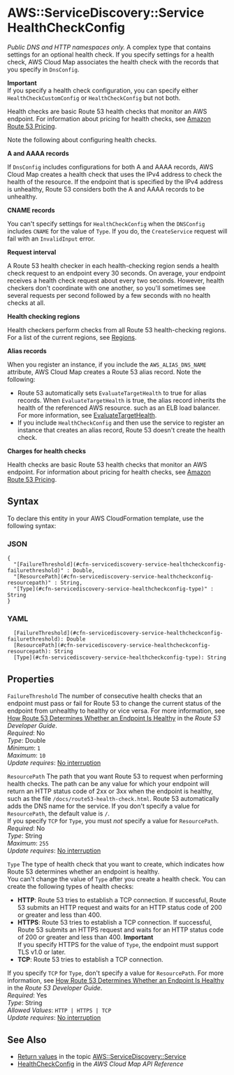 # AWS::ServiceDiscovery::Service HealthCheckConfig<a name="aws-properties-servicediscovery-service-healthcheckconfig"></a>

 *Public DNS and HTTP namespaces only\.* A complex type that contains settings for an optional health check\. If you specify settings for a health check, AWS Cloud Map associates the health check with the records that you specify in `DnsConfig`\.

**Important**  
If you specify a health check configuration, you can specify either `HealthCheckCustomConfig` or `HealthCheckConfig` but not both\.

Health checks are basic Route 53 health checks that monitor an AWS endpoint\. For information about pricing for health checks, see [Amazon Route 53 Pricing](http://aws.amazon.com/route53/pricing/)\.

Note the following about configuring health checks\.

 **A and AAAA records** 

If `DnsConfig` includes configurations for both A and AAAA records, AWS Cloud Map creates a health check that uses the IPv4 address to check the health of the resource\. If the endpoint that is specified by the IPv4 address is unhealthy, Route 53 considers both the A and AAAA records to be unhealthy\. 

 **CNAME records** 

You can't specify settings for `HealthCheckConfig` when the `DNSConfig` includes `CNAME` for the value of `Type`\. If you do, the `CreateService` request will fail with an `InvalidInput` error\.

 **Request interval** 

A Route 53 health checker in each health\-checking region sends a health check request to an endpoint every 30 seconds\. On average, your endpoint receives a health check request about every two seconds\. However, health checkers don't coordinate with one another, so you'll sometimes see several requests per second followed by a few seconds with no health checks at all\.

 **Health checking regions** 

Health checkers perform checks from all Route 53 health\-checking regions\. For a list of the current regions, see [Regions](https://docs.aws.amazon.com/Route53/latest/APIReference/API_HealthCheckConfig.html#Route53-Type-HealthCheckConfig-Regions)\.

 **Alias records** 

When you register an instance, if you include the `AWS_ALIAS_DNS_NAME` attribute, AWS Cloud Map creates a Route 53 alias record\. Note the following:
+ Route 53 automatically sets `EvaluateTargetHealth` to true for alias records\. When `EvaluateTargetHealth` is true, the alias record inherits the health of the referenced AWS resource\. such as an ELB load balancer\. For more information, see [EvaluateTargetHealth](https://docs.aws.amazon.com/Route53/latest/APIReference/API_AliasTarget.html#Route53-Type-AliasTarget-EvaluateTargetHealth)\.
+ If you include `HealthCheckConfig` and then use the service to register an instance that creates an alias record, Route 53 doesn't create the health check\.

 **Charges for health checks** 

Health checks are basic Route 53 health checks that monitor an AWS endpoint\. For information about pricing for health checks, see [Amazon Route 53 Pricing](http://aws.amazon.com/route53/pricing/)\.

## Syntax<a name="aws-properties-servicediscovery-service-healthcheckconfig-syntax"></a>

To declare this entity in your AWS CloudFormation template, use the following syntax:

### JSON<a name="aws-properties-servicediscovery-service-healthcheckconfig-syntax.json"></a>

```
{
  "[FailureThreshold](#cfn-servicediscovery-service-healthcheckconfig-failurethreshold)" : Double,
  "[ResourcePath](#cfn-servicediscovery-service-healthcheckconfig-resourcepath)" : String,
  "[Type](#cfn-servicediscovery-service-healthcheckconfig-type)" : String
}
```

### YAML<a name="aws-properties-servicediscovery-service-healthcheckconfig-syntax.yaml"></a>

```
  [FailureThreshold](#cfn-servicediscovery-service-healthcheckconfig-failurethreshold): Double
  [ResourcePath](#cfn-servicediscovery-service-healthcheckconfig-resourcepath): String
  [Type](#cfn-servicediscovery-service-healthcheckconfig-type): String
```

## Properties<a name="aws-properties-servicediscovery-service-healthcheckconfig-properties"></a>

`FailureThreshold`  <a name="cfn-servicediscovery-service-healthcheckconfig-failurethreshold"></a>
The number of consecutive health checks that an endpoint must pass or fail for Route 53 to change the current status of the endpoint from unhealthy to healthy or vice versa\. For more information, see [How Route 53 Determines Whether an Endpoint Is Healthy](https://docs.aws.amazon.com/Route53/latest/DeveloperGuide/dns-failover-determining-health-of-endpoints.html) in the *Route 53 Developer Guide*\.  
*Required*: No  
*Type*: Double  
*Minimum*: `1`  
*Maximum*: `10`  
*Update requires*: [No interruption](https://docs.aws.amazon.com/AWSCloudFormation/latest/UserGuide/using-cfn-updating-stacks-update-behaviors.html#update-no-interrupt)

`ResourcePath`  <a name="cfn-servicediscovery-service-healthcheckconfig-resourcepath"></a>
The path that you want Route 53 to request when performing health checks\. The path can be any value for which your endpoint will return an HTTP status code of 2xx or 3xx when the endpoint is healthy, such as the file `/docs/route53-health-check.html`\. Route 53 automatically adds the DNS name for the service\. If you don't specify a value for `ResourcePath`, the default value is `/`\.  
If you specify `TCP` for `Type`, you must *not* specify a value for `ResourcePath`\.  
*Required*: No  
*Type*: String  
*Maximum*: `255`  
*Update requires*: [No interruption](https://docs.aws.amazon.com/AWSCloudFormation/latest/UserGuide/using-cfn-updating-stacks-update-behaviors.html#update-no-interrupt)

`Type`  <a name="cfn-servicediscovery-service-healthcheckconfig-type"></a>
The type of health check that you want to create, which indicates how Route 53 determines whether an endpoint is healthy\.  
You can't change the value of `Type` after you create a health check\.
You can create the following types of health checks:  
+  **HTTP**: Route 53 tries to establish a TCP connection\. If successful, Route 53 submits an HTTP request and waits for an HTTP status code of 200 or greater and less than 400\.
+  **HTTPS**: Route 53 tries to establish a TCP connection\. If successful, Route 53 submits an HTTPS request and waits for an HTTP status code of 200 or greater and less than 400\.
**Important**  
If you specify HTTPS for the value of `Type`, the endpoint must support TLS v1\.0 or later\.
+  **TCP**: Route 53 tries to establish a TCP connection\.

  If you specify `TCP` for `Type`, don't specify a value for `ResourcePath`\.
For more information, see [How Route 53 Determines Whether an Endpoint Is Healthy](https://docs.aws.amazon.com/Route53/latest/DeveloperGuide/dns-failover-determining-health-of-endpoints.html) in the *Route 53 Developer Guide*\.  
*Required*: Yes  
*Type*: String  
*Allowed Values*: `HTTP | HTTPS | TCP`  
*Update requires*: [No interruption](https://docs.aws.amazon.com/AWSCloudFormation/latest/UserGuide/using-cfn-updating-stacks-update-behaviors.html#update-no-interrupt)

## See Also<a name="aws-properties-servicediscovery-service-healthcheckconfig--seealso"></a>
+  [Return values](https://docs.aws.amazon.com/AWSCloudFormation/latest/UserGuide/aws-resource-servicediscovery-service.html#aws-resource-servicediscovery-service-return-values) in the topic [AWS::ServiceDiscovery::Service](https://docs.aws.amazon.com/AWSCloudFormation/latest/UserGuide/aws-resource-servicediscovery-service.html) 
+  [HealthCheckConfig](https://docs.aws.amazon.com/cloud-map/latest/api/API_HealthCheckConfig.html) in the *AWS Cloud Map API Reference* 